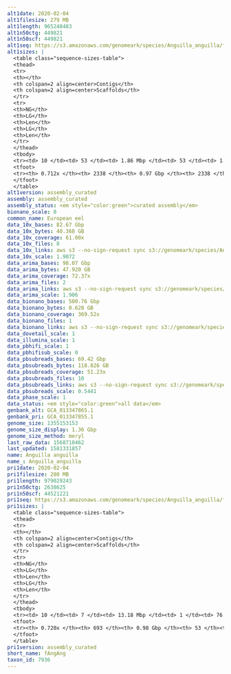 ```yaml
---
alt1date: 2020-02-04
alt1filesize: 279 MB
alt1length: 965248483
alt1n50ctg: 449821
alt1n50scf: 449821
alt1seq: https://s3.amazonaws.com/genomeark/species/Anguilla_anguilla/fAngAng1/assembly_curated/fAngAng1.alt.cur.20200204.fasta.gz
alt1sizes: |
  <table class="sequence-sizes-table">
  <thead>
  <tr>
  <th></th>
  <th colspan=2 align=center>Contigs</th>
  <th colspan=2 align=center>Scaffolds</th>
  </tr>
  <tr>
  <th>NG</th>
  <th>LG</th>
  <th>Len</th>
  <th>LG</th>
  <th>Len</th>
  </tr>
  </thead>
  <tbody>
  <tr><td> 10 </td><td> 53 </td><td> 1.86 Mbp </td><td> 53 </td><td> 1.86 Mbp </td></tr>  <tr><td> 20 </td><td> 147 </td><td> 1.16 Mbp </td><td> 147 </td><td> 1.16 Mbp </td></tr>  <tr><td> 30 </td><td> 282 </td><td> 0.86 Mbp </td><td> 282 </td><td> 0.86 Mbp </td></tr>  <tr><td> 40 </td><td> 467 </td><td> 0.61 Mbp </td><td> 467 </td><td> 0.61 Mbp </td></tr>  <tr style="background-color:#cccccc;"><td> 50 </td><td> 728 </td><td> 0.45 Mbp </td><td> 728 </td><td> 0.45 Mbp </td></tr>  <tr><td> 60 </td><td> 1109 </td><td> 0.27 Mbp </td><td> 1109 </td><td> 0.27 Mbp </td></tr>  <tr><td> 70 </td><td> 1947 </td><td> 72.95 Kbp </td><td> 1947 </td><td> 72.95 Kbp </td></tr>  <tr><td> 80 </td><td> - </td><td> - </td><td> - </td><td> - </td></tr>  <tr><td> 90 </td><td> - </td><td> - </td><td> - </td><td> - </td></tr>  <tr><td> 100 </td><td> - </td><td> - </td><td> - </td><td> - </td></tr>  </tbody>
  <tfoot>
  <tr><th> 0.712x </th><th> 2338 </th><th> 0.97 Gbp </th><th> 2338 </th><th> 0.97 Gbp </th></tr>
  </tfoot>
  </table>
alt1version: assembly_curated
assembly: assembly_curated
assembly_status: <em style="color:green">curated assembly</em>
bionano_scale: 0
common_name: European eel
data_10x_bases: 82.67 Gbp
data_10x_bytes: 40.368 GB
data_10x_coverage: 61.00x
data_10x_files: 8
data_10x_links: aws s3 --no-sign-request sync s3://genomeark/species/Anguilla_anguilla/fAngAng1/genomic_data/10x/ .<br>
data_10x_scale: 1.9072
data_arima_bases: 98.07 Gbp
data_arima_bytes: 47.920 GB
data_arima_coverage: 72.37x
data_arima_files: 2
data_arima_links: aws s3 --no-sign-request sync s3://genomeark/species/Anguilla_anguilla/fAngAng1/genomic_data/arima/ .<br>
data_arima_scale: 1.906
data_bionano_bases: 500.76 Gbp
data_bionano_bytes: 0.628 GB
data_bionano_coverage: 369.52x
data_bionano_files: 1
data_bionano_links: aws s3 --no-sign-request sync s3://genomeark/species/Anguilla_anguilla/fAngAng1/genomic_data/bionano/ .<br>
data_dovetail_scale: 1
data_illumina_scale: 1
data_pbhifi_scale: 1
data_pbhifisub_scale: 0
data_pbsubreads_bases: 69.42 Gbp
data_pbsubreads_bytes: 118.826 GB
data_pbsubreads_coverage: 51.23x
data_pbsubreads_files: 10
data_pbsubreads_links: aws s3 --no-sign-request sync s3://genomeark/species/Anguilla_anguilla/fAngAng1/genomic_data/pacbio/ . --exclude "*ccs*bam*"<br>
data_pbsubreads_scale: 0.5441
data_phase_scale: 1
data_status: <em style="color:green">all data</em>
genbank_alt: GCA_013347865.1
genbank_pri: GCA_013347855.1
genome_size: 1355153153
genome_size_display: 1.36 Gbp
genome_size_method: meryl
last_raw_data: 1568710462
last_updated: 1581331857
name: Anguilla anguilla
name_: Anguilla_anguilla
pri1date: 2020-02-04
pri1filesize: 280 MB
pri1length: 979029243
pri1n50ctg: 2638625
pri1n50scf: 44521221
pri1seq: https://s3.amazonaws.com/genomeark/species/Anguilla_anguilla/fAngAng1/assembly_curated/fAngAng1.pri.cur.20200204.fasta.gz
pri1sizes: |
  <table class="sequence-sizes-table">
  <thead>
  <tr>
  <th></th>
  <th colspan=2 align=center>Contigs</th>
  <th colspan=2 align=center>Scaffolds</th>
  </tr>
  <tr>
  <th>NG</th>
  <th>LG</th>
  <th>Len</th>
  <th>LG</th>
  <th>Len</th>
  </tr>
  </thead>
  <tbody>
  <tr><td> 10 </td><td> 7 </td><td> 13.18 Mbp </td><td> 1 </td><td> 76.64 Mbp </td></tr>  <tr><td> 20 </td><td> 20 </td><td> 8.82 Mbp </td><td> 3 </td><td> 68.14 Mbp </td></tr>  <tr><td> 30 </td><td> 38 </td><td> 6.38 Mbp </td><td> 5 </td><td> 62.03 Mbp </td></tr>  <tr><td> 40 </td><td> 64 </td><td> 4.32 Mbp </td><td> 7 </td><td> 56.16 Mbp </td></tr>  <tr style="background-color:#cccccc;"><td> 50 </td><td> 105 </td><td style="background-color:#88ff88;"> 2.64 Mbp </td><td> 10 </td><td style="background-color:#88ff88;"> 44.52 Mbp </td></tr>  <tr><td> 60 </td><td> 184 </td><td> 1.22 Mbp </td><td> 13 </td><td> 41.50 Mbp </td></tr>  <tr><td> 70 </td><td> 393 </td><td> 0.25 Mbp </td><td> 17 </td><td> 31.57 Mbp </td></tr>  <tr><td> 80 </td><td> - </td><td> - </td><td> - </td><td> - </td></tr>  <tr><td> 90 </td><td> - </td><td> - </td><td> - </td><td> - </td></tr>  <tr><td> 100 </td><td> - </td><td> - </td><td> - </td><td> - </td></tr>  </tbody>
  <tfoot>
  <tr><th> 0.720x </th><th> 693 </th><th> 0.98 Gbp </th><th> 53 </th><th> 0.98 Gbp </th></tr>
  </tfoot>
  </table>
pri1version: assembly_curated
short_name: fAngAng
taxon_id: 7936
---
```

